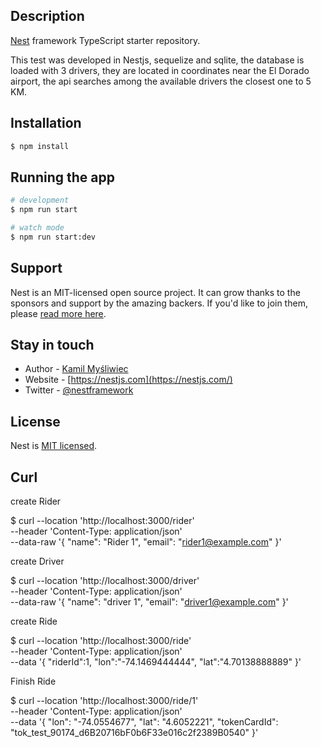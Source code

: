 ## Description

[Nest](https://github.com/nestjs/nest) framework TypeScript starter repository.

This test was developed in Nestjs, sequelize and sqlite, the database is loaded with 3 drivers, they are located in coordinates near the El Dorado airport, the api searches among the available drivers the closest one to 5 KM.

## Installation

```bash
$ npm install
```

## Running the app

```bash
# development
$ npm run start

# watch mode
$ npm run start:dev
```

## Support

Nest is an MIT-licensed open source project. It can grow thanks to the sponsors and support by the amazing backers. If you'd like to join them, please [read more here](https://docs.nestjs.com/support).

## Stay in touch

- Author - [Kamil Myśliwiec](https://kamilmysliwiec.com)
- Website - [https://nestjs.com](https://nestjs.com/)
- Twitter - [@nestframework](https://twitter.com/nestframework)

## License

Nest is [MIT licensed](LICENSE).


## Curl

create Rider

$ curl --location 'http://localhost:3000/rider' \
--header 'Content-Type: application/json' \
--data-raw '{
    "name": "Rider 1",
    "email": "rider1@example.com"
}'

create Driver

$ curl --location 'http://localhost:3000/driver' \
--header 'Content-Type: application/json' \
--data-raw '{
    "name": "driver 1",
    "email": "driver1@example.com"
}'

create Ride

$ curl --location 'http://localhost:3000/ride' \
--header 'Content-Type: application/json' \
--data '{
    "riderId":1,
    "lon":"-74.1469444444",
    "lat":"4.70138888889"
}'

Finish Ride 

$ curl --location 'http://localhost:3000/ride/1' \
--header 'Content-Type: application/json' \
--data '{
    "lon": "-74.0554677",
    "lat": "4.6052221",
    "tokenCardId": "tok_test_90174_d6B20716bF0b6F33e016c2f2389B0540"
}'